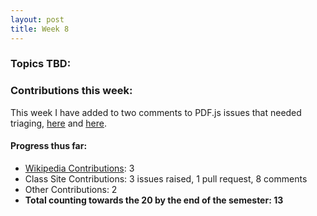 ```yaml
---
layout: post
title: Week 8
---
```



### Topics TBD:


### Contributions this week:

This week I have added to two comments to PDF.js issues that needed triaging, [here](https://github.com/mozilla/pdf.js/issues/9232) and [here](https://github.com/mozilla/pdf.js/issues/9049).

#### Progress thus far:
  - [Wikipedia Contributions](https://en.wikipedia.org/wiki/Special:Contributions/Dorasun): 3
  - Class Site Contributions: 3 issues raised, 1 pull request, 8 comments
  - Other Contributions: 2
  - **Total counting towards the 20 by the end of the semester: 13**
